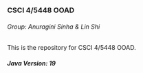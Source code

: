 ### CSCI 4/5448 OOAD
###### Group: Anuragini Sinha & Lin Shi
This is the repository for CSCI 4/5448 OOAD.

##### Java Version: 19
